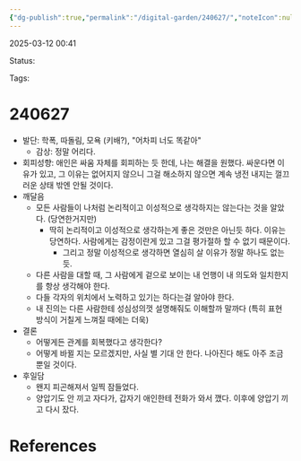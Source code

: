 ```yaml
---
{"dg-publish":true,"permalink":"/digital-garden/240627/","noteIcon":null}
---
```



2025-03-12 00:41

Status: 

Tags: 

# 240627
- 발단: 학폭, 따돌림, 모욕 (키배?), "어차피 너도 똑같아"
	- 감상: 정말 어리다.
- 회피성향: 애인은 싸움 자체를 회피하는 듯 한데, 나는 해결을 원했다. 싸운다면 이유가 있고, 그 이유는 없어지지 않으니 그걸 해소하지 않으면 계속 냉전 내지는 껄끄러운 상태 밖엔 안될 것이다.
- 깨달음
	- 모든 사람들이 나처럼 논리적이고 이성적으로 생각하지는 않는다는 것을 알았다. (당연한거지만)
		- 딱히 논리적이고 이성적으로 생각하는게 좋은 것만은 아닌듯 하다. 이유는 당연하다. 사람에게는 감정이란게 있고 그걸 평가절하 할 수 없기 때문이다.
			- 그리고 정말 이성적으로 생각하면 열심히 살 이유가 정말 하나도 없는듯.
	- 다른 사람을 대할 때, 그 사람에게 겉으로 보이는 내 언행이 내 의도와 일치한지를 항상 생각해야 한다.
	- 다들 각자의 위치에서 노력하고 있기는 하다는걸 알아야 한다.
	- 내 진의는 다른 사람한테 성심성의껏 설명해줘도 이해할까 말까다 (특히 표현 방식이 거칠게 느껴질 때에는 더욱)
- 결론
	- 어떻게든 관계를 회복했다고 생각한다?
	- 어떻게 바뀔 지는 모르겠지만, 사실 별 기대 안 한다. 나아진다 해도 아주 조금 뿐일 것이다.
- 후일담
	- 왠지 피곤해져서 일찍 잠들었다.
	- 양압기도 안 끼고 자다가, 갑자기 애인한테 전화가 와서 깼다. 이후에 양압기 끼고 다시 잤다.

# References

